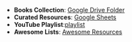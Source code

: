 - **Books Collection**: [Google Drive Folder](https://drive.google.com/drive/folders/1iKIFh0qLi0ft1Rau8erMNsBD_nR93SV-?usp=sharing)
- **Curated Resources**: [Google Sheets](https://docs.google.com/spreadsheets/d/13n8o6EzFytrPYlRBxkWdo0nzv6wN38xexrX18NdWHRI/edit?usp=sharing)
- **YouTube Playlist**:[playlist](https://youtube.com/playlist?list=PLVZ5EtTuvkXDy5EUpgTm-XCcqaAC9MitI&si=yrW7V5_F_qQVdWCw)
- **Awesome Lists**: [Awesome Resources](https://github.com/sindresorhus/awesome) 
